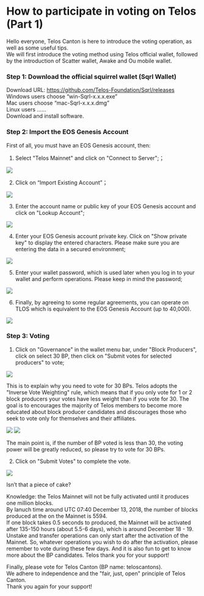 # How to participate in voting on Telos (Part 1)

Hello everyone, Telos Canton is here to introduce the voting operation, as well as some useful tips.   
We will first introduce the voting method using Telos official wallet, followed by the introduction of Scatter wallet, Awake and Ou mobile wallet.

### Step 1: Download the official squirrel wallet (Sqrl Wallet)
Download URL: https://github.com/Telos-Foundation/Sqrl/releases  
Windows users choose “win-Sqrl-x.x.x.exe”  
Mac users choose “mac-Sqrl-x.x.x.dmg”  
Linux users ……  
Download and install software. 

### Step 2: Import the EOS Genesis Account

First of all, you must have an EOS Genesis account, then:

1. Select "Telos Mainnet" and click on "Connect to Server";；

![](https://raw.githubusercontent.com/Telos-Canton/Telos-Docs/master/images/howtovoteontelos/en-US/Telos_Sqrl_Voting_01.png)

2. Click on “Import Existing Account”；

![](https://raw.githubusercontent.com/Telos-Canton/Telos-Docs/master/images/howtovoteontelos/en-US/Telos_Sqrl_Voting_02.png)

3. Enter the account name or public key of your EOS Genesis account and click on "Lookup Account";

![](https://raw.githubusercontent.com/Telos-Canton/Telos-Docs/master/images/howtovoteontelos/en-US/Telos_Sqrl_Voting_03.png)

4. Enter your EOS Genesis account private key. Click on "Show private key" to display the entered characters. Please make sure you are entering the data in a secured environment;

![](https://raw.githubusercontent.com/Telos-Canton/Telos-Docs/master/images/howtovoteontelos/en-US/Telos_Sqrl_Voting_04.png)

5. Enter your wallet password, which is used later when you log in to your wallet and perform operations. Please keep in mind the password;

![](https://raw.githubusercontent.com/Telos-Canton/Telos-Docs/master/images/howtovoteontelos/en-US/Telos_Sqrl_Voting_05.png)

6. Finally, by agreeing to some regular agreements, you can operate on TLOS which is equivalent to the EOS Genesis Account (up to 40,000).

![](https://raw.githubusercontent.com/Telos-Canton/Telos-Docs/master/images/howtovoteontelos/en-US/Telos_Sqrl_Voting_06.png)

### Step 3: Voting
1. Click on "Governance" in the wallet menu bar, under "Block Producers", click on select 30 BP, then click on "Submit votes for selected producers" to vote;

![](https://raw.githubusercontent.com/Telos-Canton/Telos-Docs/master/images/howtovoteontelos/en-US/Telos_Sqrl_Voting_07.png)

This is to explain why you need to vote for 30 BPs. Telos adopts the "Inverse Vote Weighting" rule, which means that if you only vote for 1 or 2 block producers your votes have less weight than if you vote for 30. The goal is to encourages the majority of Telos members to become more educated about block producer candidates and discourages those who seek to vote only for themselves and their affiliates.

![](https://raw.githubusercontent.com/Telos-Canton/Telos-Docs/master/images/howtovoteontelos/en-US/inverse_weighted_voting_latex.jpg)
![](https://raw.githubusercontent.com/Telos-Canton/Telos-Docs/master/images/howtovoteontelos/en-US/inverse_weighted_voting.jpg)

The main point is, if the number of BP voted is less than 30, the voting power will be greatly reduced, so please try to vote for 30 BPs.

2. Click on "Submit Votes" to complete the vote.

![](https://raw.githubusercontent.com/Telos-Canton/Telos-Docs/master/images/howtovoteontelos/en-US/Telos_Sqrl_Voting_08.png)

Isn’t that a piece of cake?

Knowledge: the Telos Mainnet will not be fully activated until it produces one million blocks.  
By lanuch time around UTC 07:40 December 13, 2018, the number of blocks produced at the on the Mainnet is 5594.  
If one block takes 0.5 seconds to produced, the Mainnet will be activated after 135-150 hours (about 5.5-6 days), which is around December 18 - 19.   
Unstake and transfer operations can only start after the activation of the Mainnet. So, whatever operations you wish to do after the activation, please remember to vote during these few days. And it is also fun to get to know more about the BP candidates. Telos thank you for your support!

Finally, please vote for Telos Canton (BP name: teloscantons).   
We adhere to independence and the "fair, just, open" principle of Telos Canton.   
Thank you again for your support!
